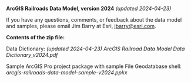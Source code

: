 **ArcGIS Railroads Data Model, version 2024** *(updated 2024-04-23)*

If you have any questions, comments, or feedback about the data model and samples, please email Jim Barry at Esri, jbarry@esri.com.

**Contents of the zip file:**

Data Dictionary: 
*(updated 2024-04-23)*
*ArcGIS Railroad Data Model Data Dictionary_v2024.pdf*

Sample ArcGIS Pro project package with sample File Geodatabase shell:
*arcgis-railroads-data-model-sample-v2024.ppkx*



